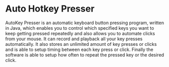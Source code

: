 # Auto Hotkey Presser
AutoKey Presser is an automatic keyboard button pressing program, written in Java, which enables you to control which specified keys you want to keep getting pressed repeatedly and also allows you to automate clicks from your mouse. It can record and playback all your key presses automatically. It also stores an unlimited amount of key presses or clicks and is able to setup timing between each key press or click. Finally the software is able to setup how often to repeat the pressed key or the desired click.

